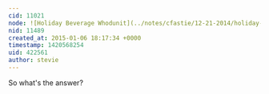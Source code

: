 ```yaml
---
cid: 11021
node: ![Holiday Beverage Whodunit](../notes/cfastie/12-21-2014/holiday-beverage-whodunit)
nid: 11489
created_at: 2015-01-06 18:17:34 +0000
timestamp: 1420568254
uid: 422561
author: stevie
---
```


So what's the answer?
